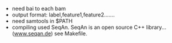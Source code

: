 
* need bai to each bam
* output format: label,feature1,feature2.......
* need samtools in $PATH
* compiling used SeqAn. SeqAn is an open source C++ library...	(www.seqan.de) see Makefile.
